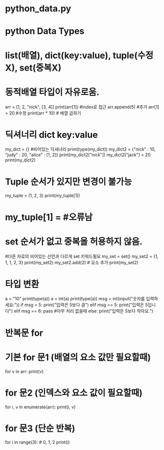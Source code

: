 # python_data.py
# python Data Types
# list(배열), dict(key:value), tuple(수정X), set(중복X)
# 동적배열 타입이 자유로움.
arr = [1, 2, "nick", [3, 4]]
print(arr[1]) #index로 접근
arr.append(5) #추가
arr[1] = 20   #수정
print(arr * 10) # 배열 곱하기
# 딕셔너리 dict key:value
my_dict = {} #비어있는 딕셔너리
print(type(my_dict))
my_dict2 = {"nick" : 10, "judy" : 20,
            "alice" : [1, 2]}
print(my_dict2["nick"])
my_dict2["jack"] = 20
print(my_dict2)
# Tuple 순서가 있지만 변경이 불가능
my_tuple = (1, 2, 3)
print(my_tuple[1])
# my_tuple[1] = #오류남
# set 순서가 없고 중복을 허용하지 않음.
#다른 자료의 비어있는 선언과 다르게 set 키워드필요
my_set = set()
my_set2 = {1, 1, 1, 2, 3}
print(my_set2)
my_set2.add(2) # 요소 추가
print(my_set2)

# 타입 변환
a = "10"
print(type(a))
a = int(a)
print(type(a))
msg = int(input("숫자를 입력하세요:"))
if msg > 5:
    print("입력은 5보다 큼")
elif msg == 5:
    print("입력은 5입니다")
elif msg == 6:
    pass #아무 처리 없을때
else:
    print("입력은 5보다 작아요.")

# 반복문 for
# 기본 for 문1 (배열의 요소 값만 필요할때)
for v in arr:
    print(v)
# for 문2 (인덱스와 요소 값이 필요할때)
for i, v in enumerate(arr):
    print(i, v)
# for 문3 (단순 반복)
for i in range(3): # 0, 1, 2
    print(i)
